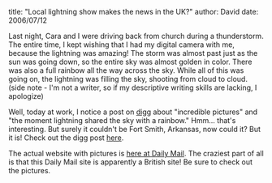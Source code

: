 
title: "Local lightning show makes the news in the UK?"
author: David
date: 2006/07/12

<P>Last night, Cara and I were driving back from church during a thunderstorm. The entire time, I kept wishing that I had my digital camera with me, because the lightning was amazing! The storm was almost past just as the sun was going down, so the entire sky was almost golden in color. There was also a full rainbow all the way across the sky. While all of this was going on, the lightning was filling the sky, shooting from cloud to cloud. (side note - I'm not a writer, so if my descriptive writing skills are lacking, I apologize)</P>
<P>Well, today at work, I notice a post on <A href="http://www.digg.com">digg</A>&nbsp;about "incredible pictures" and "the moment lightning shared the sky with a rainbow." Hmm... that's interesting. But surely it couldn't be Fort Smith, Arkansas, now could it? But it is! Check out the digg post <A href="http://digg.com/environment/Incredible_pictures_the_moment_lightning_shared_the_sky_with_a_rainbow">here</A>.</P>
<P>The actual website with pictures is <A href="http://www.dailymail.co.uk/pages/live/articles/news/news.html?in_article_id=395512&amp;in_page_id=1770">here at Daily Mail</A>. The craziest part of all is that this Daily Mail site is apparently a British site! Be sure to check out the pictures.</P>
